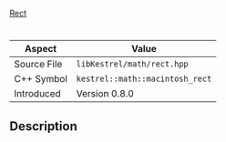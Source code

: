 [Rect](index.md)
# 
| Aspect | Value |
| --- | --- |
| Source File | `libKestrel/math/rect.hpp` |
| C++ Symbol | `kestrel::math::macintosh_rect` |
| Introduced | Version 0.8.0 |
## Description
